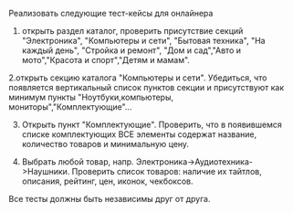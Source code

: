 Реализовать следующие тест-кейсы для онлайнера
1. открыть раздел каталог, проверить присутствие секций "Электроника", "Компьютеры и сети",
"Бытовая техника", "На каждый день", "Стройка и ремонт",
"Дом и сад","Авто и мото","Красота и спорт","Детям и мамам".

2.открыть секцию каталога "Компьютеры и сети". Убедиться, что появляется вертикальный список пунктов секции и присутствуют как минимум
пункты "Ноутбуки,компьютеры, мониторы","Комплектующие"...

3. Открыть пункт "Комплектующие". Проверить, что в появившемся списке комплектующих ВСЕ элементы 
содержат название, количество товаров и минимальную цену.

4. Выбрать любой товар, напр. Электроника->Аудиотехника->Наушники. Проверить 
список товаров: наличие их тайтлов, описания, рейтинг, цен, иконок, чекбоксов.

Все тесты должны быть независимы друг от друга.
